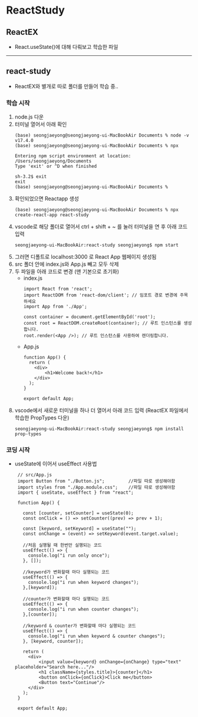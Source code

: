 # ReactStudy

## ReactEX
- React.useState()에 대해 다뤄보고 학습한 파일

-------------------------------

## react-study
- ReactEX와 별개로 따로 폴더를 만들어 학습 중..

### 학습 시작
1. node.js 다운
2. 터미널 열어서 아래 확인
   ```
   (base) seongjaeyong@seongjaeyong-ui-MacBookAir Documents % node -v
   v17.4.0
   (base) seongjaeyong@seongjaeyong-ui-MacBookAir Documents % npx
   
   Entering npm script environment at location:
   /Users/seongjaeyong/Documents
   Type 'exit' or ^D when finished

   sh-3.2$ exit
   exit
   (base) seongjaeyong@seongjaeyong-ui-MacBookAir Documents % 
   ```
3. 확인되었으면 Reactapp 생성
   ```
   (base) seongjaeyong@seongjaeyong-ui-MacBookAir Documents % npx create-react-app react-study
   ```
4. vscode로 해당 폴더로 열어서 ctrl + shift + ~ 를 눌러 터미널을 연 후 아래 코드 입력
   ```
   seongjaeyong-ui-MacBookAir:react-study seongjaeyong$ npm start
   ```
5. 그러면 디폴트로 localhost:3000 로 React App 웹페이지 생성됨
6. src 폴더 안에 index.js와 App.js 빼고 모두 삭제
7. 두 파일을 아래 코드로 변경 (맨 기본으로 초기화)
   - index.js
     ```
     import React from 'react';
     import ReactDOM from 'react-dom/client'; // 임포트 경로 변경에 주목하세요
     import App from './App';
     
     const container = document.getElementById('root');
     const root = ReactDOM.createRoot(container); // 루트 인스턴스를 생성합니다.
     root.render(<App />); // 루트 인스턴스를 사용하여 렌더링합니다.
     ```
   - App.js
     ```
     function App() {
       return (
         <div>
             <h1>Welcome back!</h1>
         </div>
       );
     }
     
     export default App;
     ```
8. vscode에서 새로운 터미널을 하나 더 열어서 아래 코드 입력 (ReactEX 파일에서 학습한 PropTypes 다운)
   ```
   seongjaeyong-ui-MacBookAir:react-study seongjaeyong$ npm install prop-types
   ```

### 코딩 시작
- useState에 이어서 useEffect 사용법
  ```
   // src/App.js
   import Button from "./Button.js";         //파일 따로 생성해야함
   import styles from "./App.module.css";    //파일 따로 생성해야함
   import { useState, useEffect } from "react";
   
   function App() {
   
     const [counter, setCounter] = useState(0);
     const onClick = () => setCounter((prev) => prev + 1);
   
     const [keyword, setKeyword] = useState("");
     const onChange = (event) => setKeyword(event.target.value);
   
     //처음 실행될 때 한번만 실행되는 코드
     useEffect(() => {
       console.log("i run only once");
     }, []);
   
     //keyword가 변화할때 마다 실행되는 코드
     useEffect(() => {
       console.log("i run when keyword changes");
     },[keyword]);
   
     //counter가 변화할때 마다 실행되는 코드
     useEffect(() => {
       console.log("i run when counter changes");
     },[counter]);
   
     //keyword & counter가 변화할때 마다 실행되는 코드
     useEffect(() => {
       console.log("i run when keyword & counter changes");
     }, [keyword, counter]);
   
     return (
       <div>
           <input value={keyword} onChange={onChange} type="text" placeholder="Search here..."/>
           <h1 className={styles.title}>{counter}</h1>
           <button onClick={onClick}>Click me</button>
           <Button text="Continue"/>
       </div>
     );
   }
   
   export default App;
  ```
